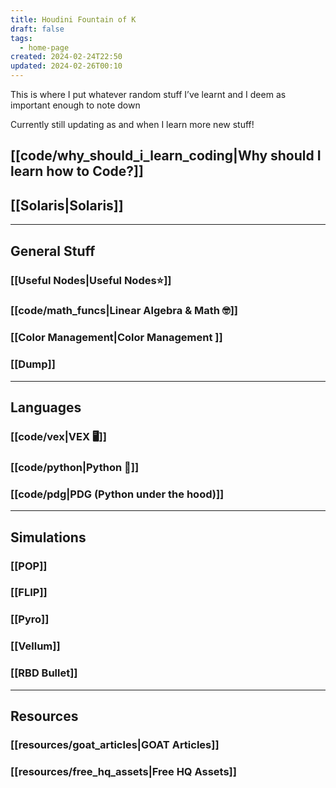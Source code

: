 ```yaml
---
title: Houdini Fountain of K
draft: false
tags:
  - home-page
created: 2024-02-24T22:50
updated: 2024-02-26T00:10
---
```


This is where I put whatever random stuff I’ve learnt and I deem as important enough to note down

Currently still updating as and when I learn more new stuff!

## [[code/why_should_i_learn_coding|Why should I learn how to Code?]]

## [[Solaris|Solaris]]




---
## General Stuff

### [[Useful Nodes|Useful Nodes⭐]]
### [[code/math_funcs|Linear Algebra & Math 🤓]]
### [[Color Management|Color Management ]]

### [[Dump]]

---


## Languages
### [[code/vex|VEX 🖥️]]
### [[code/python|Python 🐍]]
### [[code/pdg|PDG (Python under the hood)]]

---
## Simulations

### [[POP]]
### [[FLIP]]
### [[Pyro]]
### [[Vellum]]
### [[RBD Bullet]]

  ---
## Resources

### [[resources/goat_articles|GOAT Articles]]

### [[resources/free_hq_assets|Free HQ Assets]]